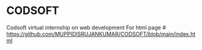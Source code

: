 # CODSOFT
Codsoft virtual internship on web development 
For html page # https://github.com/MUPPIDISRUJANKUMAR/CODSOFT/blob/main/index.html
